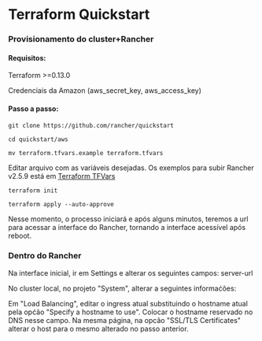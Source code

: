 # Terraform Quickstart

### Provisionamento do cluster+Rancher
#### Requisitos:
Terraform >=0.13.0

Credenciais da Amazon (aws_secret_key, aws_access_key)

#### Passo a passo:

```
git clone https://github.com/rancher/quickstart

cd quickstart/aws

mv terraform.tfvars.example terraform.tfvars
```

Editar arquivo com as variáveis desejadas. Os exemplos para subir Rancher v2.5.9 está em [Terraform TFVars](https://github.com/gbrlins/terraform-rancher-quickstart/blob/main/terraform.tfvars)

```
terraform init

terraform apply --auto-approve
```

Nesse momento, o processo iniciará e após alguns minutos, teremos a url para acessar a interface do Rancher, tornando a interface acessível após reboot.

### Dentro do Rancher

Na interface inicial, ir em Settings e alterar os seguintes campos:
server-url

No cluster local, no projeto "System", alterar a seguintes informaćões:

Em "Load Balancing", editar o ingress atual substituindo o hostname atual pela općão "Specify a hostname to use". 
Colocar o hostname reservado no DNS nesse campo.
Na mesma página, na opcão "SSL/TLS Certificates" alterar o host para o mesmo alterado no passo anterior.
